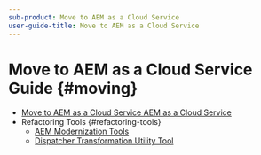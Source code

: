 ```yaml
---
sub-product: Move to AEM as a Cloud Service
user-guide-title: Move to AEM as a Cloud Service
---
```


# Move to AEM as a Cloud Service Guide {#moving}

+ [Move to AEM as a Cloud Service AEM as a Cloud Service](/help/move-to-cloud-service/home.md)
+ Refactoring Tools {#refactoring-tools}
  + [AEM Modernization Tools](/help/move-to-cloud-service/refactoring-tools/aem-modernization-tools.md)
  + [Dispatcher Transformation Utility Tool](/help/move-to-cloud-service/refactoring-tools/dispatcher-transformation-utility-tools.md)

<!--
+ Cloud Readiness Analyzer {#cloud-readiness-analyzer}
+ User Migration Utility Tool your Code {#user-migration-utility}
+ Content Transfer Tool {content-transfer-tool}
+ Moving to AEM Assets as a Cloud Service {#moving-to-aem-assets}

-->